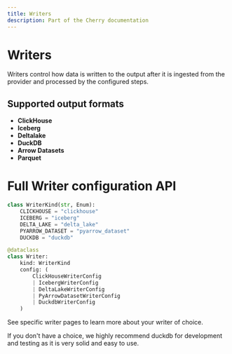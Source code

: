 ```yaml
---
title: Writers
description: Part of the Cherry documentation
---
```


# Writers

Writers control how data is written to the output after it is ingested from the provider and processed by the configured steps.

## Supported output formats

- **ClickHouse**
- **Iceberg**
- **Deltalake**
- **DuckDB** 
- **Arrow Datasets**
- **Parquet**

# Full Writer configuration API

```python
class WriterKind(str, Enum):
    CLICKHOUSE = "clickhouse"
    ICEBERG = "iceberg"
    DELTA_LAKE = "delta_lake"
    PYARROW_DATASET = "pyarrow_dataset"
    DUCKDB = "duckdb"

@dataclass
class Writer:
    kind: WriterKind
    config: (
        ClickHouseWriterConfig
        | IcebergWriterConfig
        | DeltaLakeWriterConfig
        | PyArrowDatasetWriterConfig
        | DuckdbWriterConfig
    )
```

See specific writer pages to learn more about your writer of choice.

If you don't have a choice, we highly recommend duckdb for development and testing as it is very solid and easy to use.

